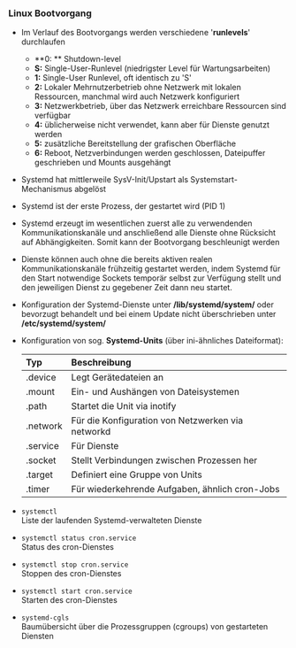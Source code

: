 ### Linux Bootvorgang

* Im Verlauf des Bootvorgangs werden verschiedene '**runlevels**' durchlaufen

  * **0: **
    Shutdown-level
  * **S:** 
    Single-User-Runlevel \(niedrigster Level für Wartungsarbeiten\)
  * **1:** 
    Single-User Runlevel, oft identisch zu 'S'
  * **2:** 
    Lokaler Mehrnutzerbetrieb ohne Netzwerk mit lokalen Ressourcen, manchmal wird auch Netzwerk konfiguriert
  * **3:** 
    Netzwerkbetrieb, über das Netzwerk erreichbare Ressourcen sind verfügbar
  * **4:** 
    üblicherweise nicht verwendet, kann aber für Dienste genutzt werden
  * **5:** 
    zusätzliche Bereitstellung der grafischen Oberfläche
  * **6:** 
    Reboot, Netzverbindungen werden geschlossen, Dateipuffer geschrieben und Mounts ausgehängt

* Systemd hat mittlerweile SysV-Init/Upstart als Systemstart-Mechanismus abgelöst

* Systemd ist der erste Prozess, der gestartet wird \(PID 1\)

* Systemd erzeugt im wesentlichen zuerst alle zu verwendenden Kommunikationskanäle und anschließend alle Dienste ohne Rücksicht auf Abhängigkeiten. Somit kann der Bootvorgang beschleunigt werden

* Dienste können auch ohne die bereits aktiven realen Kommunikationskanäle frühzeitig gestartet werden, indem Systemd für den Start notwendige Sockets temporär selbst zur Verfügung stellt und den jeweiligen Dienst zu gegebener Zeit dann neu startet.

* Konfiguration der Systemd-Dienste unter **/lib/systemd/system/** oder bevorzugt behandelt und bei einem Update nicht überschrieben unter **/etc/systemd/system/**

* Konfiguration von sog. **Systemd-Units** \(über ini-ähnliches Dateiformat\):

  | Typ | Beschreibung |
  | :--- | :--- |
  | .device | Legt Gerätedateien an |
  | .mount | Ein- und Aushängen von Dateisystemen |
  | .path | Startet die Unit via inotify |
  | .network | Für die Konfiguration von Netzwerken via networkd |
  | .service | Für Dienste |
  | .socket | Stellt Verbindungen zwischen Prozessen her |
  | .target | Definiert eine Gruppe von Units |
  | .timer | Für wiederkehrende Aufgaben, ähnlich cron-Jobs |

* `systemctl`  
  Liste der laufenden Systemd-verwalteten Dienste

* `systemctl status cron.service`  
  Status des cron-Dienstes

* `systemctl stop cron.service`  
  Stoppen des cron-Dienstes

* `systemctl start cron.service`  
  Starten des cron-Dienstes

* `systemd-cgls`  
  Baumübersicht über die Prozessgruppen \(cgroups\) von gestarteten Diensten



